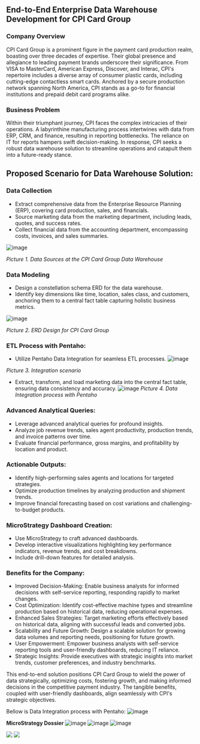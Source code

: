## End-to-End Enterprise Data Warehouse Development for CPI Card Group
### Company Overview
CPI Card Group is a prominent figure in the payment card production realm, boasting over three decades of expertise. Their global presence and allegiance to leading payment brands underscore their significance. From VISA to MasterCard, American Express, Discover, and Interac, CPI's repertoire includes a diverse array of consumer plastic cards, including cutting-edge contactless smart cards. Anchored by a secure production network spanning North America, CPI stands as a go-to for financial institutions and prepaid debit card programs alike.

### Business Problem
Within their triumphant journey, CPI faces the complex intricacies of their operations. A labyrinthine manufacturing process intertwines with data from ERP, CRM, and finance, resulting in reporting bottlenecks. The reliance on IT for reports hampers swift decision-making. In response, CPI seeks a robust data warehouse solution to streamline operations and catapult them into a future-ready stance.

## Proposed Scenario for Data Warehouse Solution:

### Data Collection
 - Extract comprehensive data from the Enterprise Resource Planning (ERP), covering card production, sales, and financials.
 - Source marketing data from the marketing department, including leads, quotes, and success rates.
 - Collect financial data from the accounting department, encompassing costs, invoices, and sales summaries.

![image](https://github.com/ardbramantyo/cpidatawarehouse/assets/37673834/6eaaf87b-db52-4634-88f0-1b02b5ccf540)

_Picture 1. Data Sources at the CPI Card Group Data Warehouse_

### Data Modeling
 - Design a constellation schema ERD for the data warehouse.
 - Identify key dimensions like time, location, sales class, and customers, anchoring them to a central fact table capturing holistic business metrics.

![image](https://github.com/ardbramantyo/xyzdatawarehouse/assets/37673834/891e8b63-5377-47d6-b484-98e0e6bed93a)

_Picture 2. ERD Design for CPI Card Group_

### ETL Process with Pentaho:
- Utilize Pentaho Data Integration for seamless ETL processes.
![image](https://github.com/ardbramantyo/cpidatawarehouse/assets/37673834/75421afb-fc73-4fbe-826b-bfbfb63abccf)

_Picture 3. Integration scenario_

- Extract, transform, and load marketing data into the central fact table, ensuring data consistency and accuracy.
![image](https://github.com/ardbramantyo/xyzdatawarehouse/assets/37673834/902d0dc7-79c8-4696-b8d9-0a682a89598b)
_Picture 4. Data Integration process with Pentaho_

### Advanced Analytical Queries:
- Leverage advanced analytical queries for profound insights.
- Analyze job revenue trends, sales agent productivity, production trends, and invoice patterns over time.
- Evaluate financial performance, gross margins, and profitability by location and product.

### Actionable Outputs:
- Identify high-performing sales agents and locations for targeted strategies.
- Optimize production timelines by analyzing production and shipment trends.
- Improve financial forecasting based on cost variations and challenging-to-budget products.

### MicroStrategy Dashboard Creation:
- Use MicroStrategy to craft advanced dashboards.
- Develop interactive visualizations highlighting key performance indicators, revenue trends, and cost breakdowns.
- Include drill-down features for detailed analysis.

### Benefits for the Company:
- Improved Decision-Making: Enable business analysts for informed decisions with self-service reporting, responding rapidly to market changes.
- Cost Optimization: Identify cost-effective machine types and streamline production based on historical data, reducing operational expenses.
- Enhanced Sales Strategies: Target marketing efforts effectively based on historical data, aligning with successful leads and converted jobs.
- Scalability and Future Growth: Design a scalable solution for growing data volumes and reporting needs, positioning for future growth.
- User Empowerment: Empower business analysts with self-service reporting tools and user-friendly dashboards, reducing IT reliance.
- Strategic Insights: Provide executives with strategic insights into market trends, customer preferences, and industry benchmarks.

This end-to-end solution positions CPI Card Group to wield the power of data strategically, optimizing costs, fostering growth, and making informed decisions in the competitive payment industry. The tangible benefits, coupled with user-friendly dashboards, align seamlessly with CPI's strategic objectives.


Bellow is Data Integration process with Pentaho:
![image](https://github.com/ardbramantyo/xyzdatawarehouse/assets/37673834/902d0dc7-79c8-4696-b8d9-0a682a89598b)

__MicroStrategy Dossier__
![image](https://github.com/ardbramantyo/xyzdatawarehouse/assets/37673834/46f00991-6053-4a9e-b21d-1f7a0c17c455)
![image](https://github.com/ardbramantyo/xyzdatawarehouse/assets/37673834/a7089b84-98c5-4a38-8650-2b68f188ab64)
![image](https://github.com/ardbramantyo/xyzdatawarehouse/assets/37673834/e6dc8b5f-ef5d-421b-9379-e6291e4a9422)

[<image src="https://github.com/ardbramantyo/cpidatawarehouse/assets/37673834/01f4a6cc-18dd-4e9e-96b3-6d957ea2d09d">](https://www.coursera.org/account/accomplishments/specialization/DZR9THCTSPBR)
[<image src="https://github.com/ardbramantyo/xyzdatawarehouse/assets/37673834/f4291ccd-06ce-47f0-8b73-d808963d4232">](https://www.credential.net/c50f7231-23db-44f5-8c62-1558e836c683#gs.1e25zf)

